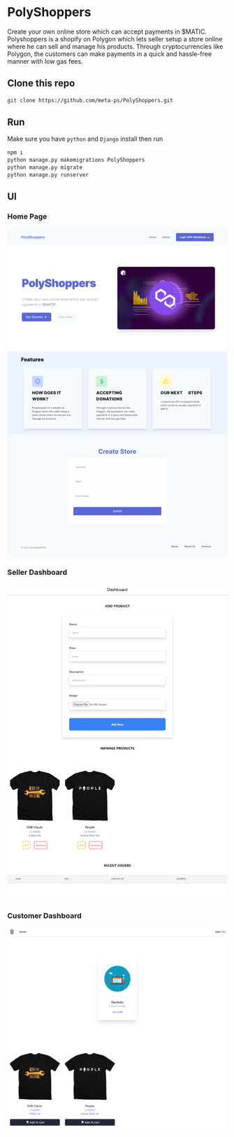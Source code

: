 # PolyShoppers
Create your own online store which can accept payments in $MATIC.
Polyshoppers is a shopify on Polygon which lets seller setup a store online where he can sell and manage his products.
Through cryptocurrencies like Polygon, the customers can make payments in a quick and hassle-free manner with low gas fees.


## Clone this repo

```bash
git clone https://github.com/meta-ps/PolyShoppers.git
```

## Run

Make sure you have `python` and `Django` install then run

```python
npm i
python manage.py makemigrations PolyShoppers
python manage.py migrate
python manage.py runserver
```

## UI

### Home Page

![home](static/images/homepage.png)


### Seller Dashboard

![dashboard](static/images/dashboardpage.png)

### Customer Dashboard

![dashboard](static/images/customer.png)




